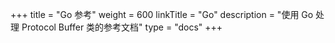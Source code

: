 +++
title = "Go 参考"
weight = 600
linkTitle = "Go"
description = "使用 Go 处理 Protocol Buffer 类的参考文档"
type = "docs"
+++
